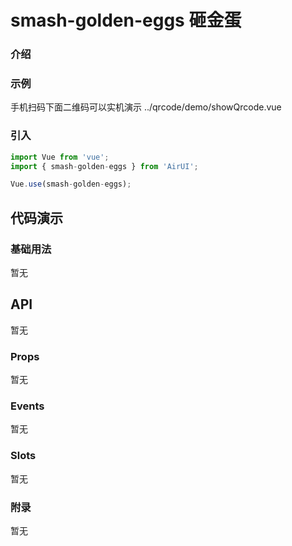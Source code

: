 # smash-golden-eggs 砸金蛋

### 介绍


### 示例
手机扫码下面二维码可以实机演示
<demo-code compact transform inline>../qrcode/demo/showQrcode.vue</demo-code>

### 引入

```js
import Vue from 'vue';
import { smash-golden-eggs } from 'AirUI';

Vue.use(smash-golden-eggs);
```

## 代码演示

### 基础用法

暂无

## API
暂无
### Props

暂无

### Events

暂无

### Slots

暂无

### 附录

暂无
